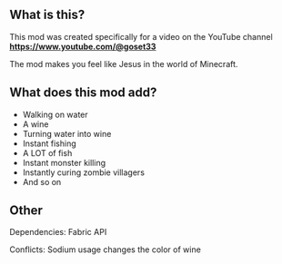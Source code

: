 ## What is this?

This mod was created specifically for a video on the YouTube channel **https://www.youtube.com/@goset33**

The mod makes you feel like Jesus in the world of Minecraft.

## What does this mod add?

- Walking on water
- A wine
- Turning water into wine
- Instant fishing
- A LOT of fish
- Instant monster killing
- Instantly curing zombie villagers
- And so on

## Other

Dependencies: Fabric API

Conflicts: Sodium usage changes the color of wine

